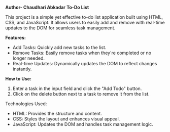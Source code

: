 **Author- Chaudhari Abkadar**
**To-Do List**

This project is a simple yet effective to-do list application built using HTML, CSS, and JavaScript.
It allows users to easily add and remove with real-time updates to the DOM for seamless task management.

**Features:**
- Add Tasks: Quickly add new tasks to the list.
- Remove Tasks: Easily remove tasks when they're completed or no longer needed.
- Real-time Updates: Dynamically updates the DOM to reflect changes instantly.

**How to Use:**
1. Enter a task in the input field and click the "Add Todo" button.
2. Click on the delete button next to a task to remove it from the list.

 Technologies Used:
- HTML: Provides the structure and content.
- CSS: Styles the layout and enhances visual appeal.
- JavaScript: Updates the DOM and handles task management logic.
